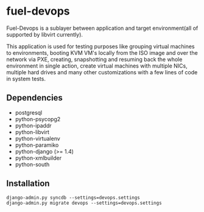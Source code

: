 fuel-devops
===========

Fuel-Devops is a sublayer between application and target environment(all of
supported by libvirt currently).

This application is used for testing purposes like grouping virtual machines to
environments, booting KVM VM's locally from the ISO image and over the network via
PXE, creating, snapshotting and resuming back the whole environment in single
action, create virtual machines with multiple NICs, multiple hard drives and many
other customizations with a few lines of code in system tests.

Dependencies
------------
 * postgresql
 * python-psycopg2
 * python-ipaddr
 * python-libvirt
 * python-virtualenv
 * python-paramiko
 * python-django (>= 1.4)
 * python-xmlbuilder
 * python-south

Installation
------------
	django-admin.py syncdb --settings=devops.settings
	django-admin.py migrate devops --settings=devops.settings
